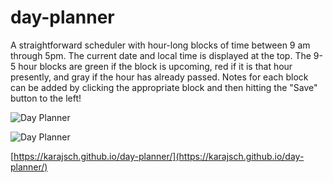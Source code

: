 # day-planner

A straightforward scheduler with hour-long blocks of time between 9 am through 5pm. The current date and local time is displayed at the top. The 9-5 hour blocks are green if the block is upcoming, red if it is that hour presently, and gray if the hour has already passed. Notes for each block can be added by clicking the appropriate block and then hitting the "Save" button to the left!

![Day Planner](https://karajsch.github.io/day-planner/images/ss1.png)

![Day Planner](https://karajsch.github.io/day-planner/images/ss2.png)

[https://karajsch.github.io/day-planner/](https://karajsch.github.io/day-planner/)